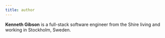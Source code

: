```yaml
---
title: author
---
```


**Kenneth Gibson** is a full-stack software engineer from the Shire living and working in Stockholm, Sweden.
